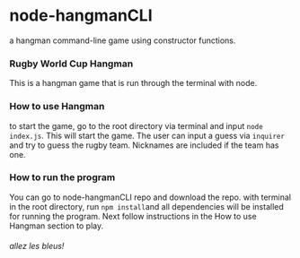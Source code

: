 # node-hangmanCLI
 a hangman command-line game using constructor functions.
 
 ### Rugby World Cup Hangman
This is a hangman game that is run through the terminal with node.

### How to use Hangman
to start the game, go to the root directory via terminal and input `node index.js`. This will start the game. The user can input a guess via `inquirer` and try to guess the rugby team. Nicknames are included if the team has one.

### How to run the program
You can go to node-hangmanCLI repo and download the repo. with terminal in the root directory, run `npm install`and all dependencies will be installed for running the program. Next follow instructions in the How to use Hangman section to play.

###### _allez les bleus!_
